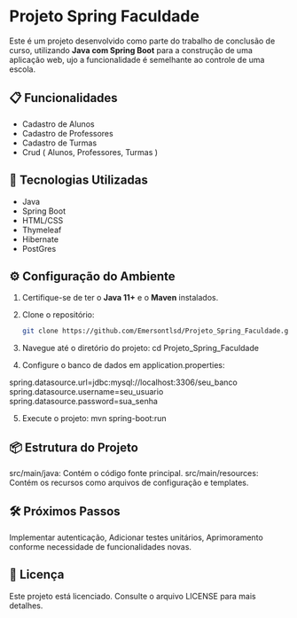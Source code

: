 # Projeto Spring Faculdade

Este é um projeto desenvolvido como parte do trabalho de conclusão de curso, utilizando **Java com Spring Boot** para a construção de uma aplicação web, ujo a funcionalidade é semelhante ao controle de uma escola.

## 📋 Funcionalidades
- Cadastro de Alunos
- Cadastro de Professores
- Cadastro de Turmas
- Crud ( Alunos, Professores, Turmas )

## 🚀 Tecnologias Utilizadas
- Java
- Spring Boot
- HTML/CSS
- Thymeleaf
- Hibernate
- PostGres

## ⚙️ Configuração do Ambiente
1. Certifique-se de ter o **Java 11+** e o **Maven** instalados.
2. Clone o repositório:
   ```bash
   git clone https://github.com/Emersontlsd/Projeto_Spring_Faculdade.git
3. Navegue até o diretório do projeto:
cd Projeto_Spring_Faculdade

4. Configure o banco de dados em application.properties:

spring.datasource.url=jdbc:mysql://localhost:3306/seu_banco
spring.datasource.username=seu_usuario
spring.datasource.password=sua_senha

5. Execute o projeto:
mvn spring-boot:run


## 📦 Estrutura do Projeto
src/main/java: Contém o código fonte principal.
src/main/resources: Contém os recursos como arquivos de configuração e templates.

## 🛠 Próximos Passos
Implementar autenticação,
Adicionar testes unitários,
Aprimoramento conforme necessidade de funcionalidades novas.

## 📄 Licença
Este projeto está licenciado. Consulte o arquivo LICENSE para mais detalhes.
